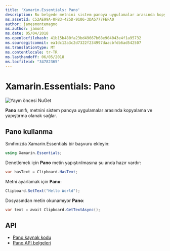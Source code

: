 ```yaml
---
title: 'Xamarin.Essentials: Pano'
description: Bu belgede metnini sistem panoya uygulamalar arasında kopyalama ve yapıştırma imkan tanıyan Xamarin.Essentials Pano sınıfında açıklanmaktadır.
ms.assetid: C52AE99A-0FB3-425D-9106-3DA5777FEFA0
author: jamesmontemagno
ms.author: jamont
ms.date: 05/04/2018
ms.openlocfilehash: 41b15b480fa23bd49667b68e904043e4f1a95732
ms.sourcegitcommit: ea1dc12a3c2d7322f234997daacbfdb6ad542507
ms.translationtype: MT
ms.contentlocale: tr-TR
ms.lasthandoff: 06/05/2018
ms.locfileid: "34782365"
---
```

# <a name="xamarinessentials-clipboard"></a>Xamarin.Essentials: Pano

![Yayın öncesi NuGet](~/media/shared/pre-release.png)

**Pano** sınıfı, metnini sistem panoya uygulamalar arasında kopyalama ve yapıştırma olanak sağlar.

## <a name="using-clipboard"></a>Pano kullanma

Sınıfınızda Xamarin.Essentials bir başvuru ekleyin:

```csharp
using Xamarin.Essentials;
```

Denetlemek için **Pano** metin yapıştırılmasına şu anda hazır vardır:

```csharp
var hasText = Clipboard.HasText;
```

Metni ayarlamak için **Pano**:

```csharp
Clipboard.SetText("Hello World");
```

Dosyasından metin okunamıyor **Pano**:

```csharp
var text = await Clipboard.GetTextAsync();
```

## <a name="api"></a>API

- [Pano kaynak kodu](https://github.com/xamarin/Essentials/tree/master/Xamarin.Essentials/Clipboard)
- [Pano API belgeleri](xref:Xamarin.Essentials.Clipboard)
